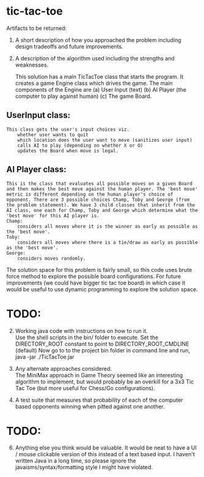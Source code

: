 tic-tac-toe
===========
Artifacts to be returned:     
 
1. A short description of how you approached the problem including design tradeoffs and future improvements.  
3. A description of the algorithm used including the strengths and weaknesses.

    This solution has a main TicTacToe class that starts the program. It creates a game Engine class which drives the game. The main components of the Engine are 
    (a) User Input (text)
    (b) AI Player (the computer to play against human) 
    (c) The game Board.

UserInput class:
----------------
    This class gets the user's input choices viz. 
        whether user wants to quit
        which location does the user want to move (sanitizes user input)
        calls AI to play (depending on whether X or O)
        updates the Board when move is legal.

AI Player class:
----------------
    This is the class that evaluates all possible moves on a given Board and then makes the best move against the human player. The 'best move' metric is different depending on the human player's choice of opponent. There are 3 possible choices Champ, Toby and George (from the problem statement). We have 3 child classes that inherit from the AI class, one each for Champ, Toby and George which determine what the 'best move' for this AI player is.
    Champ:
        considers all moves where it is the winner as early as possible as the 'best move'.
    Toby:
        considers all moves where there is a tie/draw as early as possible as the 'best move'.
    George:
        considers moves randomly. 

The solution space for this problem is fairly small, so this code uses brute force method to explore the possible board configurations.
For future improvements (we could have bigger tic tac toe board) in which case it would be useful to use dynamic programming to explore the solution space.



# TODO:
2. Working java code with instructions on how to run it.            
Use the shell scripts in the bin/ folder to execute. 
Set the DIRECTORY_ROOT constant to point to DIRECTORY_ROOT_CMDLINE (default)
Now go to to the project bin folder in command line and run, java -jar ./TicTacToe.jar



4. Any alternate approaches considered.      
The MiniMax approach in Game Theory seemed like an interesting algorithm to implement, but would probably be an overkill for a 3x3 Tic Tac Toe (but more useful for Chess/Go configurations).



5. A test suite that measures that probability of each of the computer based opponents winning when pitted against one another.                        
# TODO:



6. Anything else you think would be valuable. 
It would be neat to have a UI / mouse clickable version of this instead of a text based input.
I haven't written Java in a long time, so please ignore the javaisms/syntax/formatting style I might have violated.
